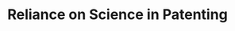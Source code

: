 ---
api_or_bulk_downloads: Bulk
citation: 'Marx, Matt and Aaron Fuegi, "Reliance on Science: Worldwide Front-Page
  Patent Citations to Scientific Articles"'
code: https://github.com/mattmarx/reliance_on_science
cost: None
description: 'We introduce an open-access dataset of references from the front pages
  of patents granted worldwide to scientific papers published since 1800. Each patent-paper
  linkage is assigned a confidence score, which is characterized in a random sample
  by false negatives versus false positives. All matches are available for download
  at http://relianceonscience.org. We outline several avenues for strategy research
  enabled by these new data. This contains citations from the front pages of worldwide
  patents to articles in the Microsoft Academic Graph (MAG) from 1800-2020. '
documentation: https://zenodo.org/record/4235193#.X6Fgb5CSm38
doi: https://doi.org/10.5281/zenodo.3575146
error_metrics: 'Yes'
location: https://zenodo.org/record/3575146#.XfQZMWRKiUk
maintained_by: Matt Marx, mmarx@cornell.edu
record_creation_timestamp: 11/16/2020 17:20:46
shortname: rons
tags:
- citation to scholarly literature
- ' front-page citation'
- ' error metrics'
terms_of_use: Open Data Commons Attribution License v1.0
timeframe: 1834-2019
title: Reliance on Science in Patenting
uuid: 53f2e34b-8088-42a3-a763-f471c26b5ac6
versioning: 'Yes'
---